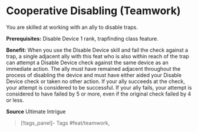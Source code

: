 ﻿---
cssclass: [feats]

---
# Cooperative Disabling (Teamwork)

You are skilled at working with an ally to disable traps.

**Prerequisites:** Disable Device 1 rank, trapfinding class feature.

**Benefit:** When you use the Disable Device skill and fail the check against a trap, a single adjacent ally with this feat who is also within reach of the trap can attempt a Disable Device check against the same device as an immediate action. The ally must have remained adjacent throughout the process of disabling the device and must have either aided your Disable Device check or taken no other action. If your ally succeeds at the check, your attempt is considered to be successful. If your ally fails, your attempt is considered to have failed by 5 or more, even if the original check failed by 4 or less.

**Source** Ultimate Intrigue
>[!tags_panel]- Tags
> #feat/teamwork, 